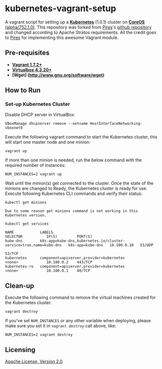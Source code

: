 # kubernetes-vagrant-setup
A vagrant script for setting up a **[Kubernetes](https://github.com/GoogleCloudPlatform/kubernetes)** (1.0.1)
cluster on 
**[CoreOS](https://coreos.com)** [(alpha/752.1.0)](https://coreos.com/releases/). This repository was forked from  [Pires](https://github.com/pires)'s [github repository](https://github.com/pires/kubernetes-vagrant-coreos-cluster) and changed according to Apache Stratos requirements. All the credit goes to [Pires](https://github.com/pires) for implementing this awesome Vagrant module.

## Pre-requisites

 * **[Vagrant 1.7.2+](https://www.vagrantup.com)**
 * **[Virtualbox 4.3.20+](https://www.virtualbox.org)**
 * **[Wget] (http://www.gnu.org/software/wget)**

## How to Run

### Set-up Kubernetes Cluster

Disable DHCP server in VirtualBox:
```
VBoxManage dhcpserver remove --netname HostInterfaceNetworking-vboxnet0
```

Execute the following vagrant command to start the Kubernetes cluster, this will start one master node and one minion:

```
vagrant up 
```

If more than one minion is needed, run the below command with the required number of instances:

```
NUM_INSTANCES=2 vagrant up
```

Wait until the minion(s) get connected to the cluster. Once the state of the minions are changed to Ready, the Kubernetes cluster is ready for use. Execute following Kubernetes CLI commands and verify their status:

```
kubectl get minions

Due to some reason get minions command is not working in this Kubernetes version.
```

```
kubectl get services

NAME            LABELS                                                              SELECTOR           IP(S)         PORT(S)
kube-dns        k8s-app=kube-dns,kubernetes.io/cluster-service=true,name=kube-dns   k8s-app=kube-dns   10.100.0.10   53/UDP
                                                                                                                     53/TCP
kubernetes      component=apiserver,provider=kubernetes                             <none>             10.100.0.2    443/TCP
kubernetes-ro   component=apiserver,provider=kubernetes                             <none>             10.100.0.1    80/TCP
```

## Clean-up

Execute the following command to remove the virtual machines created for the Kubernetes cluster.
```
vagrant destroy
```

If you've set `NUM_INSTANCES` or any other variable when deploying, please make sure you set it in `vagrant destroy` call above, like:

```
NUM_INSTANCES=2 vagrant destroy
```

## Licensing

[Apache License, Version 2.0](http://opensource.org/licenses/Apache-2.0).

